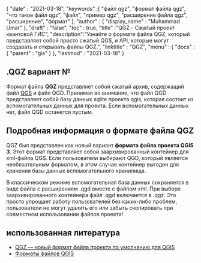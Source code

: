 {
  "date" : "2021-03-18",
  "keywords" :[ "файл qgz", "формат файла qgz", "что такое файл qgz", "файл", "пример qgz", "расширение файла qgz", "расширение", "формат" ],
  "author" : {
    "display_name" : "Muhammad Umar"
},
  "draft" : "false",
  "toc" : true,
  "title" :"QGZ - Сжатый проект квантовой ГИС",
  "description":"Узнайте о формате файла QGZ, который представляет собой просто сжатый QGS, и API, которые могут создавать и открывать файлы QGZ.",
  "linktitle" : "QGZ",
  "menu" : {
    "docs" : {
      "parent" : "gis"
}
},
  "lastmod" : "2021-03-18"
}

## .QGZ вариант №

Формат файла **QGZ** представляет собой сжатый архив, содержащий файл [QGS](/gis/qgs/) и файл QGD. Принимая во внимание, что файл QGD представляет собой базу данных sqlite проекта qgis, которая состоит из вспомогательных данных для проекта. Если вспомогательных данных нет, файл QGD останется пустым.

## Подробная информация о формате файла QGZ

QGZ был представлен как новый вариант **формата файла проекта QGIS 3**. Этот формат представляет собой заархивированный контейнер для xml-файла QGS. Если пользователи выбирают QGD, который является необязательным форматом, в этом случае контейнер выгоден для хранения базы данных вспомогательного хранилища.

В классическом режиме вспомогательная база данных сохраняется в виде файла с расширением .qgd вместе с файлом xml. При выборе заархивированного контейнера файл .qgd включается в .qgz. Это просто упрощает работу пользователей без каких-либо проблем, пользователи не могут удалить его или забыть скопировать при совместном использовании файлов проекта!


## использованная литература

* [QGZ — новый формат файла проекта по умолчанию для QGIS](https://oslandia.com/en/2018/06/01/qgz-a-new-default-project-file-format-for-qgis/)
* [Форматы файлов QGIS](https://docs.qgis.org/3.16/en/docs/user_manual/appendices/qgis_file_formats.html)


